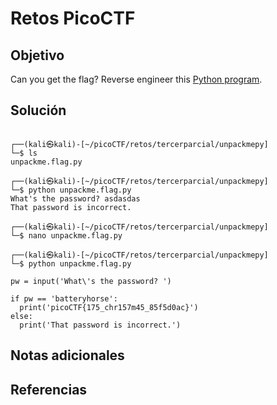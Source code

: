 # Retos PicoCTF


## Objetivo 

Can you get the flag? Reverse engineer this [Python program](https://artifacts.picoctf.net/c/50/unpackme.flag.py).
## Solución 

```
                                                                                         
┌──(kali㉿kali)-[~/picoCTF/retos/tercerparcial/unpackmepy]
└─$ ls
unpackme.flag.py
                                                                                           
┌──(kali㉿kali)-[~/picoCTF/retos/tercerparcial/unpackmepy]
└─$ python unpackme.flag.py 
What's the password? asdasdas
That password is incorrect.
                                                                                           
┌──(kali㉿kali)-[~/picoCTF/retos/tercerparcial/unpackmepy]
└─$ nano unpackme.flag.py 
                                                                                           
┌──(kali㉿kali)-[~/picoCTF/retos/tercerparcial/unpackmepy]
└─$ python unpackme.flag.py

pw = input('What\'s the password? ')

if pw == 'batteryhorse':
  print('picoCTF{175_chr157m45_85f5d0ac}')
else:
  print('That password is incorrect.')

```

## Notas adicionales 

## Referencias 
